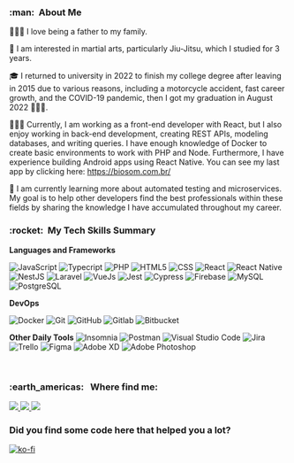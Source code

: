 <h3> :man: &nbsp;About Me</h3>
👨‍👩‍👦   I love being a father to my family.

🥋   I am interested in martial arts, particularly Jiu-Jitsu, which I studied for 3 years.

🎓   I returned to university in 2022 to finish my college degree after leaving in 2015 due to various reasons, including a motorcycle accident, fast career growth, and the COVID-19 pandemic, then I got my graduation in August 2022 👨🏼‍🎓.

👨🏻‍💻   Currently, I am working as a front-end developer with React, but I also enjoy working in back-end development, creating REST APIs, modeling databases, and writing queries. I have enough knowledge of Docker to create basic environments to work with PHP and Node. Furthermore, I have experience building Android apps using React Native. You can see my last app by clicking here: <a href="https://biosom.com.br/">https://biosom.com.br/</a>

🌱   I am currently learning more about automated testing and microservices. My goal is to help other developers find the best professionals within these fields by sharing the knowledge I have accumulated throughout my career. 

<h3> :rocket: &nbsp;My Tech Skills Summary</h3>

**Languages and Frameworks**

![JavaScript](https://img.shields.io/badge/-JavaScript-333333?style=flat&logo=javascript)
![Typecript](https://img.shields.io/badge/-Typescript-333333?style=flat&logo=typescript)
![PHP](https://img.shields.io/badge/php-333333?style=flat&logo=php)
![HTML5](https://img.shields.io/badge/-HTML5-333333?style=flat&logo=HTML5)
![CSS](https://img.shields.io/badge/-CSS-333333?style=flat&logo=CSS3&logoColor=1572B6)
![React](https://img.shields.io/badge/-React-333333?style=flat&logo=react)
![React Native](https://img.shields.io/badge/-React%20Native-333333?style=flat&logo=react)
![NestJS](https://img.shields.io/badge/-NestJS-333333?style=flat&logo=nestjs)
![Laravel](https://img.shields.io/badge/-Laravel-333333?style=flat&logo=laravel)
![VueJs](https://img.shields.io/badge/-VueJs-333333?style=flat&logo=vue.js)
![Jest](https://img.shields.io/badge/-Jest-333333?style=flat&logo=jest)
![Cypress](https://img.shields.io/badge/-Cypress-333333?style=flat&logo=cypress)
![Firebase](https://img.shields.io/badge/-Firebase-333333?style=flat&logo=firebase)
![MySQL](https://img.shields.io/badge/-MySQL-333333?style=flat&logo=mysql)
![PostgreSQL](https://img.shields.io/badge/-Postgre-333333?style=flat&logo=PostgreSQL)
 
**DevOps**

![Docker](https://img.shields.io/badge/-Docker-333333?style=flat&logo=docker)
![Git](https://img.shields.io/badge/-Git-333333?style=flat&logo=git)
![GitHub](https://img.shields.io/badge/-GitHub-333333?style=flat&logo=github)
![Gitlab](https://img.shields.io/badge/-Gitlab-333333?style=flat&logo=gitlab)
![Bitbucket](https://img.shields.io/badge/-Bitbucket-333333?style=flat&logo=bitbucket)

**Other Daily Tools**
![Insomnia](https://img.shields.io/badge/-Insomnia-333333?style=flat&logo=insomnia)
![Postman](https://img.shields.io/badge/-Postman-333333?style=flat&logo=postman)
![Visual Studio Code](https://img.shields.io/badge/-Visual%20Studio%20Code-333333?style=flat&logo=visual-studio-code&logoColor=007ACC)
![Jira](https://img.shields.io/badge/-Jira-333333?style=flat&logo=jira&logoColor=007ACC)
![Trello](https://img.shields.io/badge/-Trello-333333?style=flat&logo=trello&logoColor=007ACC)
![Figma](https://img.shields.io/badge/-Figma-333333?style=flat&logo=figma&logoColor=007ACC)
![Adobe XD](https://img.shields.io/badge/-Adobe%20XD-333333?style=flat&logo=adobe-xd&logoColor=007ACC)
![Adobe Photoshop](https://img.shields.io/badge/-Adobe%20Photoshop-333333?style=flat&logo=adobe-photoshop&logoColor=007ACC)

<br/>

<h3> :earth_americas: &nbsp; Where find me: </h3>

<div> 
  <a href="https://www.linkedin.com/in/moraesgil/" target="_blank">
   <img src="https://img.shields.io/badge/-LinkedIn-%230077B5?style=for-the-badge&logo=linkedin&logoColor=white">
  </a> 
  <a href="https://www.youtube.com/channel/UCuHv1xKgaJwlUz_lRWp0Kmg" target="_blank">
   <img src="https://img.shields.io/badge/YouTube-FF0000?style=for-the-badge&logo=youtube&logoColor=white">
  </a>
  
  <a href="https://www.instagram.com/devsdealtovalor/" target="_blank">
   <img src="https://img.shields.io/badge/-Instagram-%23E4405F?style=for-the-badge&logo=instagram&logoColor=white">
  </a> 
</div>

<h3>Did you find some code here that helped you a lot? </h3>

[![ko-fi](https://ko-fi.com/img/githubbutton_sm.svg)](https://ko-fi.com/I2I5BN3DG)
